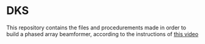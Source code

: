 # DKS

This repository contains the files and procedurements made in order to build a phased array beamformer, according to the instructions of [this video](https://www.youtube.com/watch?v=2QXKuEYR4Bw)
